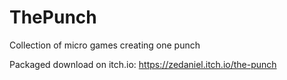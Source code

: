 # ThePunch
 Collection of micro games creating one punch

 Packaged download on itch.io: https://zedaniel.itch.io/the-punch
